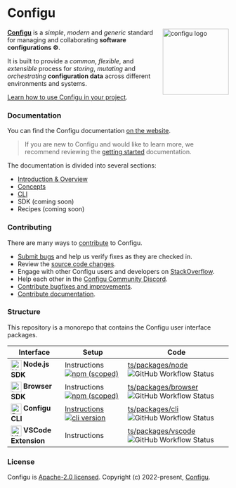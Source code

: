 # Configu

<img align="right" src="https://app.configu.com/logo192.png" height="150px" alt="configu logo">

[**Configu**](https://configu.com/docs/) is a _simple_, _modern_ and _generic_ standard for managing and collaborating **software configurations ⚙️**. 

It is built to provide a _common_, _flexible_, and _extensible_ process for _storing_, _mutating_ and _orchestrating_ **configuration data** across different environments and systems.

[Learn how to use Configu in your project](https://configu.com/docs/get-started/).

### Documentation

You can find the Configu documentation [on the website](https://configu.com/).

> If you are new to Configu and would like to learn more, we recommend reviewing the [getting started](https://configu.com/docs/get-started/) documentation.

The documentation is divided into several sections:

* [Introduction & Overview](https://configu.com/docs/)
* [Concepts](https://configu.com/docs/terminology/)
* [CLI](https://configu.com/docs/cli-setup/)
* SDK (coming soon)
* Recipes (coming soon)

### Contributing

There are many ways to [contribute](https://github.com/configu/configu/blob/main/CONTRIBUTING.md) to Configu.

* [Submit bugs](https://github.com/configu/configu/issues) and help us verify fixes as they are checked in.
* Review the [source code changes](https://github.com/configu/configu/pulls).
* Engage with other Configu users and developers on [StackOverflow](https://stackoverflow.com/questions/tagged/configu).
* Help each other in the [Configu Community Discord](https://discord.com/invite/cjSBxnB9z8).
* [Contribute bugfixes and improvements](https://github.com/microsoft/TypeScript/blob/main/CONTRIBUTING.md).
* [Contribute documentation](https://github.com/configu/docs).

<!-- ### Roadmap

For details on our planned features and future direction please refer to our [roadmap](link-to-public-gh-project). -->

### Structure

This repository is a monorepo that contains the Configu user interface packages.

<table>
  <thead>
    <tr>
      <th>Interface</th>
      <th>Setup</th>
      <th>Code</th>
    </tr>
  </thead>
  <tbody>
    <tr>
      <td>
        <img alt="Node.js" height="24" align="absmiddle" src="https://cdn.svgporn.com/logos/nodejs-icon.svg"> <strong>Node.js SDK</strong>
      </td>
      <td>
        <!-- <a href="https://configu.com/docs/node-sdk-setup/" target="_blank">Instructions</a> -->
        Instructions
        <a href="https://www.npmjs.com/package/@configu/node" target="_blank"> <img alt="npm (scoped)" align="absmiddle" src="https://img.shields.io/npm/v/@configu/node?color=%230066F5&label=%40configu%2Fnode&logo=npm"></a>
      </td>
      <td>
        <a href="ts/packages/node" target="_blank">ts/packages/node</a>
        <img alt="GitHub Workflow Status" align="absmiddle" src="https://img.shields.io/github/actions/workflow/status/configu/configu/cd-ts.yml?label=CD&logo=github">
      </td>
    </tr>
    <tr>
      <td>
        <img alt="Internet Explorer" height="24" align="absmiddle" src="https://cdn.svgporn.com/logos/internetexplorer.svg"> <strong>Browser SDK</strong>
      </td>
      <td>
        <!-- <a href="https://configu.com/docs/browser-sdk-setup/" target="_blank">Instructions</a> -->
        Instructions
        <a href="https://www.npmjs.com/package/@configu/browser" target="_blank"> <img alt="npm (scoped)" align="absmiddle" src="https://img.shields.io/npm/v/@configu/browser?color=%230066F5&label=%40configu%2Fbrowser&logo=npm"></a>
      </td>
      <td>
        <a href="ts/packages/browser" target="_blank">ts/packages/browser</a>
        <img alt="GitHub Workflow Status" align="absmiddle" src="https://img.shields.io/github/actions/workflow/status/configu/configu/cd-ts.yml?label=CD&logo=github">
      </td>
    </tr>
    <tr>
      <td>
        <img alt="Bash" height="24" align="absmiddle" src="https://cdn.svgporn.com/logos/bash-icon.svg"> <strong>Configu CLI</strong>
      </td>
      <td>
        <a href="https://configu.com/docs/cli-setup/" target="_blank">Instructions</a>
        <a href="https://cli.configu.com/channels/stable/configu-linux-x64-buildmanifest"> <img alt="cli version" src="https://img.shields.io/badge/dynamic/json?color=%230066F5&label=%40configu%2Fcli&prefix=v&query=version&url=https%3A%2F%2Fcli.configu.com%2Fchannels%2Fstable%2Fconfigu-linux-x64-buildmanifest"></a>
      </td>
      <td>
        <a href="ts/packages/cli" target="_blank">ts/packages/cli</a>
        <img alt="GitHub Workflow Status" align="absmiddle" src="https://img.shields.io/github/actions/workflow/status/configu/configu/cd-cli.yml?label=CD&logo=github">
      </td>
    </tr>
    <tr>
      <td>
        <img alt="Visual Studio Code" height="24" align="absmiddle" src="https://cdn.svgporn.com/logos/visual-studio-code.svg"> <strong>VSCode Extension</strong>
      </td>
      <td>
        <!-- <a href="https://configu.com/docs/vscode-ext-setup/" target="_blank">Instructions</a> -->
        Instructions
        <!-- <a href="https://github.com/configu/configu/releases?q=vscode&expanded=true" target="_blank"> <img alt="npm (scoped)" align="absmiddle" src="https://img.shields.io/npm/v/@configu/browser?color=%230066F5&label=%40configu%2Fbrowser&logo=github"></a> -->
      </td>
      <td>
        <a href="ts/packages/vscode" target="_blank">ts/packages/vscode</a>
        <img alt="GitHub Workflow Status" align="absmiddle" src="https://img.shields.io/github/actions/workflow/status/configu/configu/cd-vscode.yml?label=CD&logo=github">
      </td>
    </tr>
  </tbody>
</table>

### License

Configu is [Apache-2.0 licensed](./LICENSE).
Copyright (c) 2022-present, [Configu](https://configu.com/).
